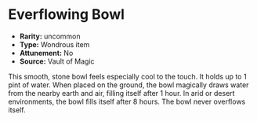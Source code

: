 
# Everflowing Bowl

* **Rarity:** uncommon
* **Type:** Wondrous item
* **Attunement:** No
* **Source:** Vault of Magic


This smooth, stone bowl feels especially cool to the touch. It holds up to 1 pint of water. When placed on the ground, the bowl magically draws water from the nearby earth and air, filling itself after 1 hour. In arid or desert environments, the bowl fills itself after 8 hours. The bowl never overflows itself.
